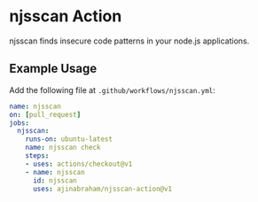 # njsscan Action
njsscan finds insecure code patterns in your node.js applications.

## Example Usage

Add the following file at `.github/workflows/njsscan.yml`:

```yaml
name: njsscan
on: [pull_request]
jobs:
  njsscan:
    runs-on: ubuntu-latest
    name: njsscan check
    steps:
    - uses: actions/checkout@v1
    - name: njsscan
      id: njsscan
      uses: ajinabraham/njsscan-action@v1
```
